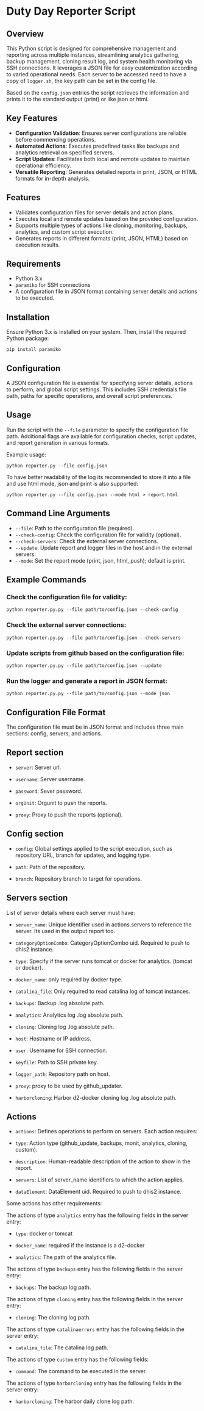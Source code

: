 # Duty Day Reporter Script

## Overview

This Python script is designed for comprehensive management and reporting across multiple instances, streamlining analytics gathering, backup management, cloning result log, and system health monitoring via SSH connections. It leverages a JSON file for easy customization according to varied operational needs.
Each server to be accessed need to have a copy of `logger.sh`, the key path can be set in the config file.

Based on the `config.json` entries the script retrieves the information and prints it to the standard output (print) or like json or html.

## Key Features

- **Configuration Validation**: Ensures server configurations are reliable before commencing operations.
- **Automated Actions**: Executes predefined tasks like backups and analytics retrieval on specified servers.
- **Script Updates**: Facilitates both local and remote updates to maintain operational efficiency.
- **Versatile Reporting**: Generates detailed reports in print, JSON, or HTML formats for in-depth analysis.

## Features

- Validates configuration files for server details and action plans.
- Executes local and remote updates based on the provided configuration.
- Supports multiple types of actions like cloning, monitoring, backups, analytics, and custom script execution.
- Generates reports in different formats (print, JSON, HTML) based on execution results.

## Requirements

- Python 3.x
- `paramiko` for SSH connections
- A configuration file in JSON format containing server details and actions to be executed.

## Installation

Ensure Python 3.x is installed on your system. Then, install the required Python package:

```
pip install paramiko
```

## Configuration

A JSON configuration file is essential for specifying server details, actions to perform, and global script settings. This includes SSH credentials file path, paths for specific operations, and overall script preferences.

## Usage

Run the script with the `--file` parameter to specify the configuration file path. Additional flags are available for configuration checks, script updates, and report generation in various formats.

Example usage:

```
python reporter.py --file config.json
```

To have better readability of the log its recommended to store it into a file and use html mode, json and print is also supported:

```
python reporter.py --file config.json --mode html > report.html
```

## Command Line Arguments

- `--file`: Path to the configuration file (required).
- `--check-config`: Check the configuration file for validity (optional).
- `--check-servers`: Check the external server connections.
- `--update`: Update report and logger files in the host and in the external servers.
- `--mode`: Set the report mode (print, json, html, push); default is print.

## Example Commands

### Check the configuration file for validity:

```
python reporter.py.py --file path/to/config.json --check-config
```

### Check the external server connections:

```
python reporter.py.py --file path/to/config.json --check-servers
```

### Update scripts from github based on the configuration file:

```
python reporter.py.py --file path/to/config.json --update
```

### Run the logger and generate a report in JSON format:

```
python reporter.py.py --file path/to/config.json --mode json
```

## Configuration File Format

The configuration file must be in JSON format and includes three main sections: config, servers, and actions.

## Report section

- `server`: Server url.

- `username`: Server username.

- `password`: Sever password.

- `orgUnit`: Orgunit to push the reports.

- `proxy`: Proxy to push the reports (optional).

## Config section

- `config`: Global settings applied to the script execution, such as repository URL, branch for updates, and logging type.

- `path`: Path of the repository.

- `branch`: Repository branch to target for operations.

## Servers section

List of server details where each server must have:

- `server_name`: Unique identifier used in actions.servers to reference the server. Its used in the output report too.

- `categoryOptionCombo`: CategoryOptionCombo uid. Required to push to dhis2 instance.

- `type`: Specify if the server runs tomcat or docker for analytics. (tomcat or docker).

- `docker_name`: only required by docker type.

- `catalina_file`: Only required to read catalina log of tomcat instances.

- `backups`: Backup .log absolute path.

- `analytics`: Analytics log .log absolute path.

- `cloning`: Cloning log .log absolute path.

- `host`: Hostname or IP address.

- `user`: Username for SSH connection.

- `keyfile`: Path to SSH private key.

- `logger_path`: Repository path on host.

- `proxy`: proxy to be used by github_updater.

- `harborcloning`: Harbor d2-docker cloning log .log absolute path.

## Actions

- `actions`: Defines operations to perform on servers.
  Each action requires:

- `type`: Action type (github_update, backups, monit, analytics, cloning, custom).

- `description`: Human-readable description of the action to show in the report.

- `servers`: List of server_name identifiers to which the action applies.

- `dataElement`: DataElement uid. Required to push to dhis2 instance.

Some actions has other requirements:

The actions of type `analytics` entry has the following fields in the server entry:

- `type`: docker or tomcat

- `docker_name`: required if the instance is a d2-docker

- `analytics`: The path of the analytics file.

The actions of type `backups` entry has the following fields in the server entry:

- `backups`: The backup log path.

The actions of type `cloning` entry has the following fields in the server entry:

- `cloning`: The cloning log path.

The actions of type `catalinaerrors` entry has the following fields in the server entry:

- `catalina_file`: The catalina log path.

The actions of type `custom` entry has the following fields:

- `command`: The command to be executed in the server.

The actions of type `harborcloning` entry has the following fields in the server entry:

- `harborcloning`: The harbor daily clone log path.
